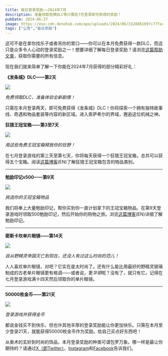 ```yaml
---
title: 每日登录奖励——2024年7月
description: 准备领取免费DLC等只需在7月登录即可获得的奖励！
pubDate: 2024-06-27
image: https://eso-cdn.denohub.com/ape/uploads/2024/06/3328861697c77fac69cedfd4c1b2a64a274613.jpg
tags: ["公告","每日奖励"]
---
```


这可不是在拿你找乐子或者吊你的胃口——你可以在本月免费获得一款DLC，而这只是众多令人心动的登录奖励之一！想要详细了解每日登录奖励？请浏览[这篇帮助文章](https://help.elderscrollsonline.com/#zh-CN/answer/60270)，获取你需要的所有信息。

现在我们就来简单了解一下你能在2024年7月获得的部分精彩好礼：

**《发条城》DLC——第2天**

![](https://eso-cdn.denohub.com/ape/uploads/2024/06/034ddd4aac8839219e1bedf75725641f.jpg)

<p class="text-gray-500 text-sm text-center"><i>免费领取DLC，准备体验全新剧情！</i></p>

只需在本月登录两天，即可免费获得《发条城》DLC！你将探索一个拥有独特故事线、奇遇和物品套装等内容的新区域。进入索萨希尔的界域，邂逅这位机械之神。

**狂猎王冠宝箱——第3至7天**

![](https://eso-cdn.denohub.com/ape/uploads/2024/06/a54491b018c5a2afb478500d39b27673.jpg)

<p class="text-gray-500 text-sm text-center"><i>用这些免费王冠宝箱释放你的狂野！</i></p>

在七月登录游戏的第三天至第七天，你将每天获得一个狂猎王冠宝箱，总共可以获得五个宝箱。阅读[这篇博客](https://www.elderscrollsonline.com/en-us/news/post/25953)(EN)了解狂猎王冠宝箱包含的物品类别。

---

**勉励印记x500——第9天**

![](https://eso-cdn.denohub.com/ape/uploads/2023/10/cbf054f9fa4122ee9be26996607da8d2.jpg)

<p class="text-gray-500 text-sm text-center"><i>挑选你的王冠宝箱物品</i></p>

我们将奉上大量勉励印记，帮你买到你一直计划拿下的王冠宝箱物品。在第9天登录游戏时领取500勉励印记，然后开始你的购物之旅。浏览[这篇博客](https://www.elderscrollsonline.com/en-us/news/post/59925)(EN)详细了解勉励印记。

---

**密斯卡坎单片眼镜——第14天**

![](https://eso-cdn.denohub.com/ape/uploads/2024/06/5907f6e4d64bfe64f2af83de4351b629.jpg)

<p class="text-gray-500 text-sm text-center"><i>自从野精灵帝国灭亡到现在，还没人有过这么时尚的范儿！</i></p>

<p class="text-gray-500 text-sm text-center">人人喜欢单片眼镜，对吧？它实在是太时尚了。还有什么能比用最好的野精灵玻璃制成的古老单片眼镜更有格调——或者说，更<i>华丽</i>呢？没有了，就只有它。记得在七月登录游戏满十四天然后领取你的单片眼镜。<br></p>

---

**50000枚金币——第21天**

![](https://eso-cdn.denohub.com/ape/uploads/2024/05/4fd2fa272aef9a9fb443be645a775da3.png)

<p class="text-gray-500 text-sm text-center"><i>登录游戏并获得金币</i></p>

都说金钱买不到快乐，但也许其他丰厚的登录奖励能让你更加快乐。只需在本月至少登录21天，就能获得50000枚金币作为奖励。给自己买点好东西吧！

从奥术的玄妙到时尚的饰品，本月登录奖励的种类可谓包罗万象。哪一样是最让你期待的？请通过[X（即Twitter）](https://twitter.com/TESOnline)、[Instagram](https://www.instagram.com/elderscrollsonline/)和[Facebook](https://www.facebook.com/elderscrollsonline)告诉我们。 
